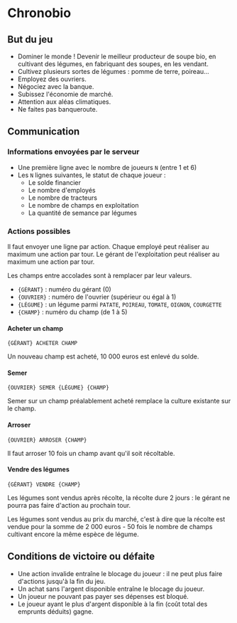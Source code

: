 # Chronobio

## But du jeu

- Dominer le monde ! Devenir le meilleur producteur de soupe bio, en cultivant des légumes, en fabriquant des soupes, en les vendant.
- Cultivez plusieurs sortes de légumes : pomme de terre, poireau…
- Employez des ouvriers.
- Négociez avec la banque.
- Subissez l'économie de marché.
- Attention aux aléas climatiques.
- Ne faites pas banqueroute.

## Communication

### Informations envoyées par le serveur

- Une première ligne avec le nombre de joueurs `N` (entre 1 et 6)
- Les `N` lignes suivantes, le statut de chaque joueur :
  - Le solde financier
  - Le nombre d'employés
  - Le nombre de tracteurs
  - Le nombre de champs en exploitation
  - La quantité de semance par légumes


### Actions possibles

Il faut envoyer une ligne par action.
Chaque employé peut réaliser au maximum une action par tour.
Le gérant de l'exploitation peut réaliser au maximum une action par tour.

Les champs entre accolades sont à remplacer par leur valeurs.

- `{GÉRANT}` : numéro du gérant (0)
- `{OUVRIER}` : numéro de l'ouvrier (supérieur ou égal à 1)
- `{LÉGUME}` : un légume parmi `PATATE`, `POIREAU`, `TOMATE`, `OIGNON`, `COURGETTE`
- `{CHAMP}` : numéro du champ (de 1 à 5)

#### Acheter un champ

`{GÉRANT} ACHETER CHAMP`

Un nouveau champ est acheté, 10 000 euros est enlevé du solde.

#### Semer

`{OUVRIER} SEMER {LÉGUME} {CHAMP}`

Semer sur un champ préalablement acheté remplace la culture existante sur le champ.

#### Arroser

`{OUVRIER} ARROSER {CHAMP}`

Il faut arroser 10 fois un champ avant qu'il soit récoltable.

#### Vendre des légumes

`{GÉRANT} VENDRE {CHAMP}`

Les légumes sont vendus après récolte, la récolte dure 2 jours : le gérant ne pourra pas faire d'action au prochain tour.

Les légumes sont vendus au prix du marché, c'est à dire que la récolte est vendue pour la somme de 2 000 euros - 50 fois le nombre de champs cultivant encore la même espèce de légume.

## Conditions de victoire ou défaite

- Une action invalide entraîne le blocage du joueur : il ne peut plus faire d'actions jusqu'à la fin du jeu.
- Un achat sans l'argent disponible entraîne le blocage du joueur.
- Un joueur ne pouvant pas payer ses dépenses est bloqué.
- Le joueur ayant le plus d'argent disponible à la fin (coût total des emprunts déduits) gagne.